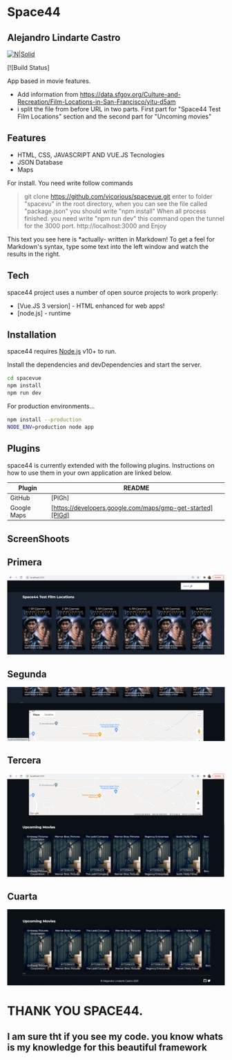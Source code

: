 # Space44
## Alejandro Lindarte Castro

[![N|Solid](https://cldup.com/dTxpPi9lDf.thumb.png)](https://nodesource.com/products/nsolid)

[![Build Status]

App based in movie features.

- Add information from https://data.sfgov.org/Culture-and-Recreation/Film-Locations-in-San-Francisco/yitu-d5am
- i split the file from before URL in two parts. First part for "Space44 Test Film Locations" section and the second part for "Uncoming movies"


## Features

- HTML, CSS, JAVASCRIPT AND VUE.JS Tecnologies
- JSON Database
- Maps


For install. You need write follow commands

> git clone https://github.com/vicorious/spacevue.git
> enter to folder "spacevu"
> in the root directory, when you can see the file called "package.json" you should write "npm install"
> When all process finished. you need write "npm run dev" this command open the tunnel for the 3000 port.
> http://localhost:3000 and Enjoy

This text you see here is *actually- written in Markdown! To get a feel
for Markdown's syntax, type some text into the left window and
watch the results in the right.

## Tech

space44 project uses a number of open source projects to work properly:

- [Vue.JS 3 version] - HTML enhanced for web apps!
- [node.js] - runtime


## Installation

space44 requires [Node.js](https://nodejs.org/) v10+ to run.

Install the dependencies and devDependencies and start the server.

```sh
cd spacevue
npm install
npm run dev
```

For production environments...

```sh
npm install --production
NODE_ENV=production node app
```

## Plugins

space44 is currently extended with the following plugins.
Instructions on how to use them in your own application are linked below.

| Plugin | README |
| ------ | ------ |
| GitHub | [PlGh] |
| Google Maps | [https://developers.google.com/maps/gmp-get-started][PlGd] |


## ScreenShoots

## Primera
![Alt text](./raw/space1.PNG?raw=true "Title")

## Segunda
![Alt text](./raw/space2.PNG?raw=true "Title")

## Tercera
![Alt text](./raw/space3.PNG?raw=true "Title")

## Cuarta
![Alt text](./raw/space4.PNG?raw=true "Title")
 
# THANK YOU SPACE44.

## I am sure tht if you see my code. you know whats is my knowledge for this beautiful framework
